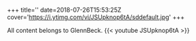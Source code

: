 +++
title=''
date=2018-07-26T15:53:25Z
cover='https://i.ytimg.com/vi/JSUpknop6tA/sddefault.jpg'
+++

All content belongs to GlennBeck.
{{< youtube JSUpknop6tA >}}
